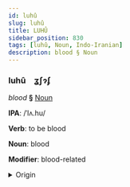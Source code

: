 ```yaml
---
id: luhû
slug: luhû
title: LUHÛ
sidebar_position: 830
tags: [luhû, Noun, Indo-Iranian]
description: blood § Noun
---
```


### luhû&emsp;<span kind="abugida">ʓʃɂʄ</span>

*blood* **§** [Noun](../../tags/Noun)

**IPA**: /ˈlʌ.hu/

**Verb**: to be blood

**Noun**: blood

**Modifier**: blood-related

<details>
    <summary>Origin</summary>
    Urdu لَہُو lahū /lə.ɦuː/<br/>
    <em>Indo-Iranian Language Family</em>
</details>